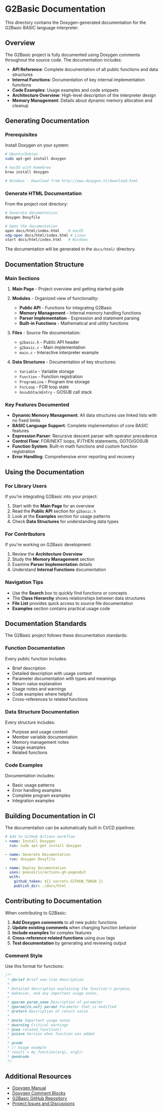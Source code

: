 # G2Basic Documentation

This directory contains the Doxygen-generated documentation for the G2Basic BASIC language interpreter.

## Overview

The G2Basic project is fully documented using Doxygen comments throughout the source code. The documentation includes:

- **API Reference**: Complete documentation of all public functions and data structures
- **Internal Functions**: Documentation of key internal implementation functions
- **Code Examples**: Usage examples and code snippets
- **Architecture Overview**: High-level description of the interpreter design
- **Memory Management**: Details about dynamic memory allocation and cleanup

## Generating Documentation

### Prerequisites

Install Doxygen on your system:

```bash
# Ubuntu/Debian
sudo apt-get install doxygen

# macOS with Homebrew
brew install doxygen

# Windows - Download from http://www.doxygen.nl/download.html
```

### Generate HTML Documentation

From the project root directory:

```bash
# Generate documentation
doxygen Doxyfile

# Open the documentation
open docs/html/index.html    # macOS
xdg-open docs/html/index.html # Linux
start docs/html/index.html   # Windows
```

The documentation will be generated in the `docs/html/` directory.

## Documentation Structure

### Main Sections

1. **Main Page** - Project overview and getting started guide
2. **Modules** - Organized view of functionality:
   - **Public API** - Functions for integrating G2Basic
   - **Memory Management** - Internal memory handling functions
   - **Parser Implementation** - Expression and statement parsing
   - **Built-in Functions** - Mathematical and utility functions

3. **Files** - Source file documentation:
   - `g2basic.h` - Public API header
   - `g2basic.c` - Main implementation
   - `main.c` - Interactive interpreter example

4. **Data Structures** - Documentation of key structures:
   - `Variable` - Variable storage
   - `Function` - Function registration
   - `ProgramLine` - Program line storage
   - `ForLoop` - FOR loop state
   - `GosubStackEntry` - GOSUB call stack

### Key Features Documented

- **Dynamic Memory Management**: All data structures use linked lists with no fixed limits
- **BASIC Language Support**: Complete implementation of core BASIC features
- **Expression Parser**: Recursive descent parser with operator precedence
- **Control Flow**: FOR/NEXT loops, IF/THEN statements, GOTO/GOSUB
- **Function System**: Built-in math functions and custom function registration
- **Error Handling**: Comprehensive error reporting and recovery

## Using the Documentation

### For Library Users

If you're integrating G2Basic into your project:

1. Start with the **Main Page** for an overview
2. Read the **Public API** section for `g2basic.h`
3. Look at the **Examples** section for usage patterns
4. Check **Data Structures** for understanding data types

### For Contributors

If you're working on G2Basic development:

1. Review the **Architecture Overview**
2. Study the **Memory Management** section
3. Examine **Parser Implementation** details
4. Understand **Internal Functions** documentation

### Navigation Tips

- Use the **Search** box to quickly find functions or concepts
- The **Class Hierarchy** shows relationships between data structures
- **File List** provides quick access to source file documentation
- **Examples** section contains practical usage code

## Documentation Standards

The G2Basic project follows these documentation standards:

### Function Documentation

Every public function includes:
- Brief description
- Detailed description with usage context
- Parameter documentation with types and meanings
- Return value explanation
- Usage notes and warnings
- Code examples where helpful
- Cross-references to related functions

### Data Structure Documentation

Every structure includes:
- Purpose and usage context
- Member variable documentation
- Memory management notes
- Usage examples
- Related functions

### Code Examples

Documentation includes:
- Basic usage patterns
- Error handling examples
- Complete program examples
- Integration examples

## Building Documentation in CI

The documentation can be automatically built in CI/CD pipelines:

```yaml
# Add to GitHub Actions workflow
- name: Install Doxygen
  run: sudo apt-get install doxygen

- name: Generate Documentation
  run: doxygen Doxyfile

- name: Deploy Documentation
  uses: peaceiris/actions-gh-pages@v3
  with:
    github_token: ${{ secrets.GITHUB_TOKEN }}
    publish_dir: ./docs/html
```

## Contributing to Documentation

When contributing to G2Basic:

1. **Add Doxygen comments** to all new public functions
2. **Update existing comments** when changing function behavior
3. **Include examples** for complex features
4. **Cross-reference related functions** using `@see` tags
5. **Test documentation** by generating and reviewing output

### Comment Style

Use this format for functions:

```c
/**
 * @brief Brief one-line description
 * 
 * Detailed description explaining the function's purpose,
 * behavior, and any important usage notes.
 * 
 * @param param_name Description of parameter
 * @param[in,out] param2 Parameter that is modified
 * @return Description of return value
 * 
 * @note Important usage notes
 * @warning Critical warnings
 * @see related_function()
 * @since Version when function was added
 * 
 * @code
 * // Usage example
 * result = my_function(arg1, arg2);
 * @endcode
 */
```

## Additional Resources

- [Doxygen Manual](http://www.doxygen.nl/manual/)
- [Doxygen Comment Blocks](http://www.doxygen.nl/manual/docblocks.html)
- [G2Basic GitHub Repository](https://github.com/grzegorz-grzeda/g2basic)
- [Project Issues and Discussions](https://github.com/grzegorz-grzeda/g2basic/issues)